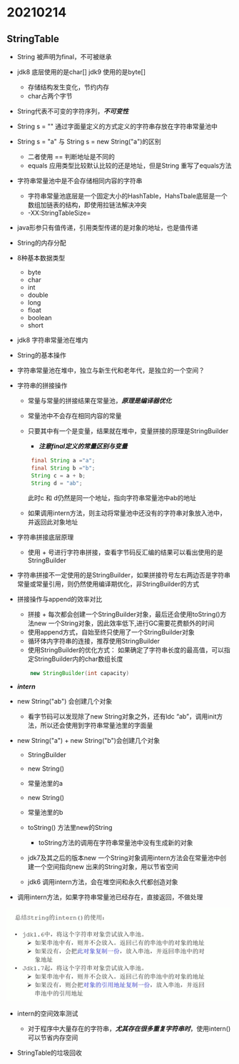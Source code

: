 # 20210214

## StringTable

+ String 被声明为final，不可被继承
+ jdk8 底层使用的是char[] jdk9 使用的是byte[]
    + 存储结构发生变化，节约内存
    + char占两个字节
+ String代表不可变的字符序列，***不可变性***
+ String s = "" 通过字面量定义的方式定义的字符串存放在字符串常量池中
+ String s = "a" 与 String s = new String("a")的区别
    + 二者使用 == 判断地址是不同的
    + equals 应用类型比较默认比较的还是地址，但是String 重写了equals方法
+ 字符串常量池中是不会存储相同内容的字符串
    + 字符串常量池底层是一个固定大小的HashTable，HahsTbale底层是一个数组加链表的结构，即使用拉链法解决冲突
    + -XX:StringTableSize=
+ java形参只有值传递，引用类型传递的是对象的地址，也是值传递
+ String的内存分配
+ 8种基本数据类型
    + byte
    + char
    + int
    + double
    + long
    + float
    + boolean
    + short
+ jdk8 字符串常量池在堆内
+ String的基本操作
+ 字符串常量池在堆中，独立与新生代和老年代，是独立的一个空间？
+ 字符串的拼接操作
    + 常量与常量的拼接结果在常量池，***原理是编译器优化***
    + 常量池中不会存在相同内容的常量
    + 只要其中有一个是变量，结果就在堆中，变量拼接的原理是StringBuilder
        + ***注意final定义的常量区别与变量***

        ```java
         final String a ="a";
         final String b ="b";
         String c = a + b;
         String d = "ab";
        ```
        此时c 和 d仍然是同一个地址，指向字符串常量池中ab的地址
    + 如果调用intern方法，则主动将常量池中还没有的字符串对象放入池中，并返回此对象地址
+ 字符串拼接底层原理
    + 使用  + 号进行字符串拼接，查看字节码反汇编的结果可以看出使用的是StringBuilder
+ 字符串拼接不一定使用的是StringBuilder，如果拼接符号左右两边否是字符串常量或常量引用，则仍然使用编译期优化，非StringBuilder的方式
+ 拼接操作与append的效率对比
    + 拼接 + 每次都会创建一个StringBuilder对象，最后还会使用toString()方法new 一个String对象，因此效率低下,进行GC需要花费额外的时间
    + 使用append方式，自始至终只使用了一个StringBuilder对象 
    + 循环体内字符串的连接，推荐使用StringBuilder
    + 使用StringBuilder的优化方式： 如果确定了字符串长度的最高值，可以指定StringBuilder内的char数组长度

    ```java
        new StringBuilder(int capacity)
    ```
+ ***intern***
+ new String("ab") 会创建几个对象
    + 看字节码可以发现除了new String对象之外，还有ldc “ab”，调用init方法，所以还会使用到字符串常量池里的字面量
+ new String("a") + new String("b")会创建几个对象
    + StringBuilder
    + new String()
    + 常量池里的a
    + new String()
    + 常量池里的b
    + toString() 方法里new的String
        + toString方法的调用在字符串常量池中没有生成新的对象

    + jdk7及其之后的版本new 一个String对象调用intern方法会在常量池中创建一个空间指向new 出来的String对象，用以节省空间
    + jdk6 调用intern方法，会在堆空间和永久代都创造对象
+ 调用intern方法，如果字符串常量池已经存在，直接返回，不做处理

![](./images/intern.png)

+ intern的空间效率测试
    + 对于程序中大量存在的字符串，***尤其存在很多重复字符串时***，使用intern() 可以节省内存空间

+ StringTable的垃圾回收